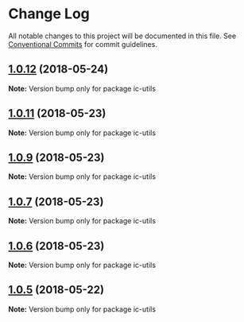 # Change Log

All notable changes to this project will be documented in this file.
See [Conventional Commits](https://conventionalcommits.org) for commit guidelines.

<a name="1.0.12"></a>
## [1.0.12](https://github.com/xxxxxMiss/ic-utils/tree/master/packages/util/compare/ic-utils@1.0.11...ic-utils@1.0.12) (2018-05-24)




**Note:** Version bump only for package ic-utils

<a name="1.0.11"></a>
## [1.0.11](https://github.com/xxxxxMiss/ic-utils/tree/master/packages/util/compare/ic-utils@1.0.9...ic-utils@1.0.11) (2018-05-23)




**Note:** Version bump only for package ic-utils

<a name="1.0.9"></a>
## [1.0.9](https://github.com/xxxxxMiss/ic-utils/tree/master/packages/util/compare/ic-utils@1.0.7...ic-utils@1.0.9) (2018-05-23)




**Note:** Version bump only for package ic-utils

<a name="1.0.7"></a>
## [1.0.7](https://github.com/xxxxxMiss/ic-utils/tree/master/packages/util/compare/ic-utils@1.0.6...ic-utils@1.0.7) (2018-05-23)




**Note:** Version bump only for package ic-utils

<a name="1.0.6"></a>
## [1.0.6](https://github.com/xxxxxMiss/ic-utils/tree/master/packages/util/compare/ic-utils@1.0.5...ic-utils@1.0.6) (2018-05-23)




**Note:** Version bump only for package ic-utils

<a name="1.0.5"></a>
## [1.0.5](https://github.com/xxxxxMiss/ic-utils/tree/master/packages/util/compare/ic-utils@1.0.3...ic-utils@1.0.5) (2018-05-22)




**Note:** Version bump only for package ic-utils
